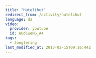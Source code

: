 ```yaml
---
title: "Hutelihut"
redirect_from: /activity/hutelihut
language: da
video:
  provider: youtube
  id: eUdCweNG_A4
tags:
  - Jonglering
last_modified_at: 2013-02-15T09:16:44Z
---
```



